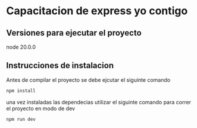 # Capacitacion de express yo contigo

## Versiones para ejecutar el proyecto
node 20.0.0


## Instrucciones de instalacion
Antes de compilar el proyecto se debe ejcutar el siguinte comando

```bash
npm install
```

una vez instaladas las dependecias utilizar el siguinte comando para correr el proyecto en modo de dev

```bash
npm run dev
```
